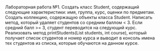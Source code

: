 Лабораторная работа №1.
Создать класс Student, содержащий следующие характеристики: имя, группа, курс, оценки по предметам.
Создать коллекцию, содержащую объекты класса Student.
Написать метод, который удаляет студентов со средним баллом < 3.
Если средний балл >= 3, студент переводится на следующий курс.
Реализовать метод printStudents(List<Student> students, int course), который получает список студентов и номер курса и выводит в консоль имена тех студентов из списка, которые обучаются на данном курсе.
